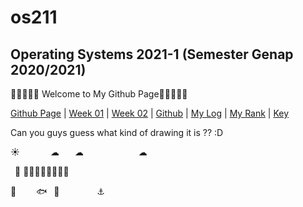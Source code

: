 # os211
## Operating Systems 2021-1 (Semester Genap 2020/2021)


🌊🌊🌊🌊⁣🌊 Welcome to My Github Page🌊🌊🌊🌊⁣🌊 

[Github Page](https://marcianadin.github.io/os211/) | [Week 01](https://marcianadin.github.io/os211/W01/) | [Week 02](https://marcianadin.github.io/os211/W02/) | [Github](https://github.com/marcianadin/os211) | [My Log](https://marcianadin.github.io/os211/TXT/mylog.txt) | [My Rank](https://marcianadin.github.io/os211/TXT/myrank.txt) | [Key](https://marcianadin.github.io/os211/TXT/mypubkey.txt) 

Can you guys guess what kind of drawing it is ?? :D


☀       ☁
   ☁
            ☁
            
 🐬
🌊🌊⛵🌊🌊🌊🌊⁣🌊


🐠
    🐟
 🐳    
    ⚓



